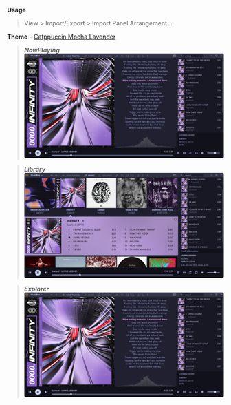 **Usage**
> View > Import/Export > Import Panel Arrangement...

**Theme** - [Catppuccin Mocha Lavender](https://github.com/catppuccin/musicbee/releases/download/v2.3.2/catppuccin_mocha_lavender_bar_unaccented.xmlc)

> ***NowPlaying***
![NowPlaying](/img/NowPlaying.png)

> ***Library***
![Library](/img/Library.png)

> ***Explorer***
![Explorer](/img/NowPlaying.png)